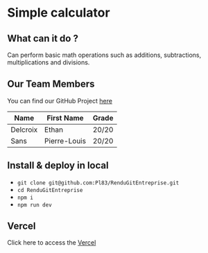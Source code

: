 # Simple calculator

## What can it do ?
Can perform basic math operations such as additions, subtractions, multiplications and divisions.

## Our Team Members
You can find our GitHub Project <a href="https://github.com/users/Pl83/projects/2/views/1">here</a>

| Name         | First Name   | Grade |
|--------------|--------------|-------|
| Delcroix     | Ethan        | 20/20 |
| Sans         | Pierre-Louis | 20/20 |

## Install & deploy in local
- `git clone git@github.com:Pl83/RenduGitEntreprise.git`
- `cd RenduGitEntreprise`
- `npm i`
- `npm run dev`

## Vercel 
Click here to access the <a href="#">Vercel</a>